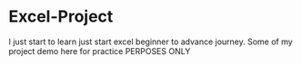 # Excel-Project
 I just start to learn just start  excel beginner to advance journey. Some of my project demo here  for practice PERPOSES ONLY
